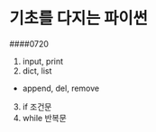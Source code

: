 # 기초를 다지는 파이썬

####0720

1. input, print
2. dict, list

- append, del, remove

3. if 조건문
4. while 반복문
